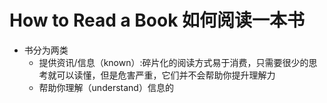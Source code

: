 # How to Read a Book 如何阅读一本书

* 书分为两类
  - 提供资讯/信息（known）:碎片化的阅读方式易于消费，只需要很少的思考就可以读懂，但是危害严重，它们并不会帮助你提升理解力
  - 帮助你理解（understand）信息的
